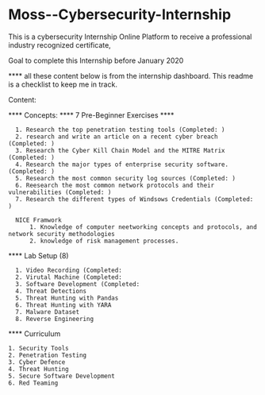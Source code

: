 # Moss--Cybersecurity-Internship

This is a cybersecurity Internship Online Platform to receive a professional industry recognized certificate,

Goal to complete this Internship before January 2020

**** all these content below is from the internship dashboard. This readme is a checklist to keep me in track. 

Content:
  
  **** Concepts:
      **** 7 Pre-Beginner Exercises ****
      
      1. Research the top penetration testing tools (Completed: )
      2. research and write an article on a recent cyber breach (Completed: )
      3. Research the Cyber Kill Chain Model and the MITRE Matrix (Completed: )
      4. Research the major types of enterprise security software. (Completed: )
      5. Research the most common security log sources (Completed: )
      6. Reesearch the most common network protocols and their vulnerabilities (Completed: )
      7. Research the different types of Windsows Credentials (Completed: )
      
      NICE Framwork
          1. Knowledge of computer neetworking concepts and protocols, and network security methodologies
          2. knowledge of risk management processes.
          
          
**** Lab Setup (8)

      1. Video Recording (Completed: 
      2. Virutal Machine (Completed: 
      3. Software Development (Completed:
      4. Threat Detections
      5. Threat Hunting with Pandas
      6. Threat Hunting with YARA
      7. Malware Dataset
      8. Reverse Engineering
      
      
**** Curriculum 

    1. Security Tools
    2. Penetration Testing
    3. Cyber Defence
    4. Threat Hunting
    5. Secure Software Development
    6. Red Teaming
      
